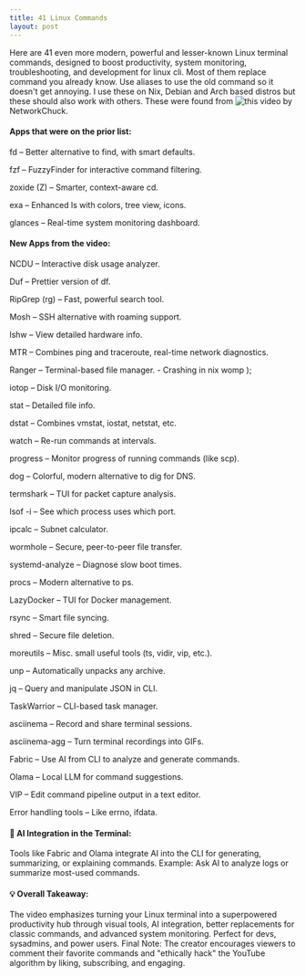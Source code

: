 ```yaml
---
title: 41 Linux Commands
layout: post
---
```

Here are 41 even more modern, powerful and lesser-known Linux terminal commands, designed to boost productivity, system monitoring, troubleshooting, and development for linux cli. Most of them replace command you already know. Use aliases to use the old command so it doesn't get annoying. I use these on Nix, Debian and Arch based distros but these should also work with others. These were found from ![this](https://www.youtube.com/watch?v=6P-vjgPx9ww) video by NetworkChuck.

#### Apps that were on the prior list:
fd – Better alternative to find, with smart defaults.

fzf – FuzzyFinder for interactive command filtering.

zoxide (Z) – Smarter, context-aware cd.

exa – Enhanced ls with colors, tree view, icons.

glances – Real-time system monitoring dashboard.


#### New Apps from the video:
NCDU – Interactive disk usage analyzer.

Duf – Prettier version of df.

RipGrep (rg) – Fast, powerful search tool.

Mosh – SSH alternative with roaming support.

lshw – View detailed hardware info.

MTR – Combines ping and traceroute, real-time network diagnostics.

Ranger – Terminal-based file manager. - Crashing in nix womp );

iotop – Disk I/O monitoring.

stat – Detailed file info.

dstat – Combines vmstat, iostat, netstat, etc.

watch – Re-run commands at intervals.

progress – Monitor progress of running commands (like scp).

dog – Colorful, modern alternative to dig for DNS.

termshark – TUI for packet capture analysis.

lsof -i – See which process uses which port.

ipcalc – Subnet calculator.

wormhole – Secure, peer-to-peer file transfer.

systemd-analyze – Diagnose slow boot times.

procs – Modern alternative to ps.

LazyDocker – TUI for Docker management.

rsync – Smart file syncing.

shred – Secure file deletion.

moreutils – Misc. small useful tools (ts, vidir, vip, etc.).

unp – Automatically unpacks any archive.

jq – Query and manipulate JSON in CLI.

TaskWarrior – CLI-based task manager.

asciinema – Record and share terminal sessions.

asciinema-agg – Turn terminal recordings into GIFs.

Fabric – Use AI from CLI to analyze and generate commands.

Olama – Local LLM for command suggestions.

VIP – Edit command pipeline output in a text editor.

Error handling tools – Like errno, ifdata.


#### 🧠 AI Integration in the Terminal:
Tools like Fabric and Olama integrate AI into the CLI for generating, summarizing, or explaining commands.
Example: Ask AI to analyze logs or summarize most-used commands.


#### 💡 Overall Takeaway:
The video emphasizes turning your Linux terminal into a superpowered productivity hub through visual tools, AI integration, better replacements for classic commands, and advanced system monitoring. Perfect for devs, sysadmins, and power users.
Final Note: The creator encourages viewers to comment their favorite commands and "ethically hack" the YouTube algorithm by liking, subscribing, and engaging.
